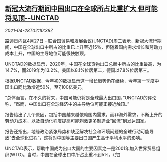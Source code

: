 <!--1619577063000-->
[新冠大流行期间中国出口在全球所占比重扩大 但可能将见顶--UNCTAD](https://cn.reuters.com/article/un-trade-china-pandemic-0427-tues-idCNKBS2CF05L)
------

<div><i>2021-04-28T02:10:36Z</i></div><p>路透日内瓦4月27日 - 联合国贸易和发展会议(UNCTAD)周二表示，新冠大流行期间，中国在全球出口中所占的比重已上升至近15%，但随着国内需求增长和劳动力成本上升，中国的主导地位可能很快触顶。</p><p>UNCTAD的数据显示，2020年，中国在全球货物出口总额中所占的比重最高，为14.7%，而2019年为13.2%。美国以8.1%位居第二，德国以7.8%位居第三。</p><p>根据UNCTAD数据，今年初的数据显示这一增长趋势仍在继续，今年第一季度中国出口同比激增近50%，至7,100亿美元。</p><p>“总体而言，在不久的将来，中国可能仍将是全球最大出口国，”UNCTAD的评论称，“然而，中国出口在全球经济中的主导地位可能正接近触顶。”</p><p>报告给出了几个原因，包括中国越来越依赖国内需求，而非海外需求，不断上升的劳动力成本，以及自动化程度提高可能刺激更多制造业“回流”到发达国家。</p><p>报告还指出，地缘政治紧张局势和缺乏解决社会和环境问题的全球行动可能导致“去全球化进程”，这将对中国等主要出口国产生高于平均水平的影响。</p><p>UNCTAD表示，帮助中国成为出口大国的主要因素之一是2001年加入世界贸易组织(WTO)。当时，中国在全球出口中所占比重不到5%。(完)</p>
